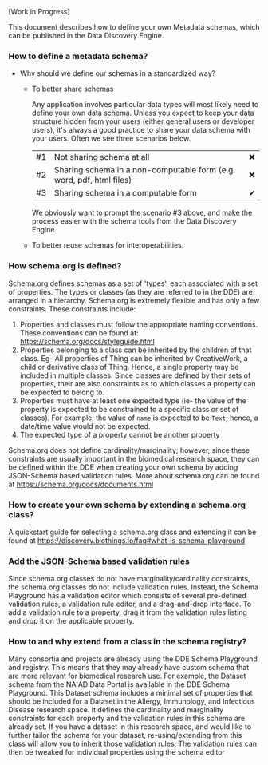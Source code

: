[Work in Progress]

This document describes how to define your own Metadata schemas, which can be published in the Data Discovery Engine.

### How to define a metadata schema?

* Why should we define our schemas in a standardized way?

  * To better share schemas

     Any application involves particular data types will most likely need to define your own data schema. Unless you expect to keep your data structure hidden from your users (either general users or developer users), it's always a good practice to share your data schema with your users. Often we see three scenarios below.

     |    |                           |     |
     | -- | ------------------------- | --- |
     | #1 | Not sharing schema at all | ❌ |
     | #2 | Sharing schema in a non-computable form (e.g. word, pdf, html files) | ❌ |
     | #3 | Sharing schema in a computable form | ✔ |

     We obviously want to prompt the scenario #3 above, and make the process easier with the schema tools from the Data Discovery Engine.

  * To better reuse schemas for interoperabilities.

### How schema.org is defined?

Schema.org defines schemas as a set of 'types', each associated with a set of properties. The types or classes (as they are referred to in the DDE) are arranged in a hierarchy. Schema.org is extremely flexible and has only a few constraints. These constraints include:

  1. Properties and classes must follow the appropriate naming conventions. These conventions can be found at: <https://schema.org/docs/styleguide.html>
  2. Properties belonging to a class can be inherited by the children of that class. Eg- All properties of Thing can be inherited by CreativeWork, a child or derivative class of Thing. Hence, a single property may be included in multiple classes. Since classes are defined by their sets of properties, their are also constraints as to which classes a property can be expected to belong to.
  3. Properties must have at least one expected type (ie- the value of the property is expected to be constrained to a specific class or set of classes). For example, the value of `name` is expected to be `Text`; hence, a date/time value would not be expected.
  4. The expected type of a property cannot be another property

Schema.org does not define cardinality/marginality; however, since these constraints are usually important in the biomedical research space, they can be defined within the DDE when creating your own schema by adding JSON-Schema based validation rules. More about schema.org can be found at <https://schema.org/docs/documents.html>

### How to create your own schema by extending a schema.org class?

A quickstart guide for selecting a schema.org class and extending it can be found at <https://discovery.biothings.io/faq#what-is-schema-playground>

### Add the JSON-Schema based validation rules

Since schema.org classes do not have marginality/cardinality constraints, the schema.org classes do not include validation rules. Instead, the Schema Playground has a validation editor which consists of several pre-defined validation rules, a validation rule editor, and a drag-and-drop interface. To add a validation rule to a property, drag it from the validation rules listing and drop it on the applicable property.

### How to and why extend from a class in the schema registry?

Many consortia and projects are already using the DDE Schema Playground and registry. This means that they may already have custom schema that are more relevant for biomedical research use. For example, the Dataset schema from the NAIAD Data Portal is available in the DDE Schema Playground. This Dataset schema includes a minimal set of properties that should be included for a Dataset in the Allergy, Immunology, and Infectious Disease research space. It defines the cardinality and marginality constraints for each property and the validation rules in this schema are already set. If you have a dataset in this research space, and would like to further tailor the schema for your dataset, re-using/extending from this class will allow you to inherit those validation rules. The validation rules can then be tweaked for individual properties using the schema editor
